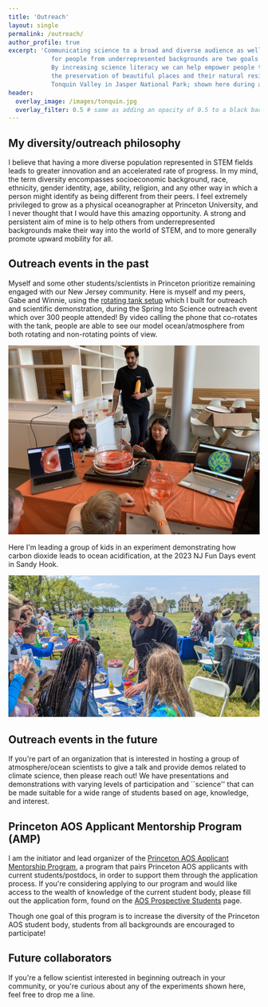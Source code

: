 ```yaml
---
title: 'Outreach'
layout: single
permalink: /outreach/
author_profile: true
excerpt: 'Communicating science to a broad and diverse audience as well as increasing upward mobility
			for people from underrepresented backgrounds are two goals which motivate me greatly.
			By increasing science literacy we can help empower people to make choices that lead to
			the preservation of beautiful places and their natural residents, such as the elk of
			Tonquin Valley in Jasper National Park; shown here during a 2018 backpacking trip.'
header:
  overlay_image: /images/tonquin.jpg
  overlay_filter: 0.5 # same as adding an opacity of 0.5 to a black background
---
```


## My diversity/outreach philosophy
I believe that having a more diverse population represented in STEM fields
leads to greater innovation and an accelerated rate of progress.
In my mind, the term diversity encompasses socioeconomic background, race, ethnicity,
gender identity, age, ability, religion, and any other way in which a person might identify
as being different from their peers.
I feel extremely privileged to grow as a physical oceanographer at Princeton University, and I never thought that
I would have this amazing opportunity.
A strong and persistent aim of mine is to help others from underrepresented backgrounds
make their way into the world of STEM, and to more generally promote upward mobility
for all.


## Outreach events in the past
Myself and some other students/scientists in Princeton prioritize remaining engaged
with our New Jersey community.
Here is myself and my peers, Gabe and Winnie, using the [rotating tank setup](https://mjclobo.github.io/projects/#diy-rotating-tank)
which I built for outreach and scientific demonstration, during the Spring Into Science outreach event
which over 300 people attended!
By video calling the phone that co-rotates with the tank, people are able to
see our model ocean/atmosphere from both rotating and non-rotating points of view.

![spring into science](/images/spring_into_science.jpg)


Here I'm leading a group of kids in an experiment demonstrating
how carbon dioxide leads to ocean acidification, at the 2023 NJ Fun Days event in Sandy Hook.

![NJ fun days](/images/nj_fun_days.jpg)



## Outreach events in the future
If you're part of an organization that is interested in
hosting a group of atmosphere/ocean scientists to give a talk and provide demos related
to climate science, then please reach out!
We have presentations and demonstrations with varying levels of
participation and ``science'' that can be made suitable for a wide range
of students based on age, knowledge, and interest.


## Princeton AOS Applicant Mentorship Program (AMP)
I am the initiator and lead organizer of the
[Princeton AOS Applicant Mentorship Program](https://docs.google.com/document/d/13bQ5t6RfVNGbuvoCEEOBeC2n9gDCuvR9CGK9l3dMXUo/edit),
a program that pairs Princeton AOS applicants with current students/postdocs, in order to support them through the
application process.
If you're considering applying to our program and would like access to the wealth of knowledge
of the current student body, please fill out the application form, found on the
[AOS Prospective Students](https://aos.princeton.edu/phd_program/prospective-students) page.

Though one goal of this program is to increase the diversity of the Princeton AOS student body,
students from all backgrounds are encouraged to participate!


## Future collaborators
If you're a fellow scientist interested in beginning outreach in your
community, or you're curious about any of the experiments shown here,
feel free to drop me a line.



